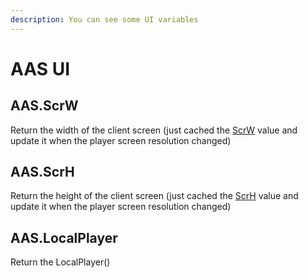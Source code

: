 ```yaml
---
description: You can see some UI variables
---
```


# AAS UI

## AAS.ScrW

Return the width of the client screen \(just cached the [ScrW](https://wiki.facepunch.com/gmod/Global.ScrW) value and update it when the player screen resolution changed\)

## AAS.ScrH

Return the height of the client screen \(just cached the [ScrH](https://wiki.facepunch.com/gmod/Global.ScrH) value and update it when the player screen resolution changed\)

## AAS.LocalPlayer

Return the LocalPlayer\(\)

### 

### 

